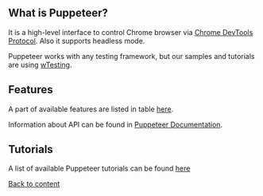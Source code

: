 ## What is Puppeteer?

It is a high-level interface to control Chrome browser via [Chrome DevTools Protocol](https://chromedevtools.github.io/devtools-protocol/). Also it supports headless mode.

Puppeteer works with any testing framework, but our samples and tutorials are using [wTesting](https://github.com/Wandalen/wTesting).


## Features

A part of available features are listed in table [here](Comparison.md).

Information about API can be found in [Puppeteer Documentation](https://pptr.dev/).

## Tutorials

A list of available Puppeteer tutorials can be found [here](../README.md)

[Back to content](../README.md#Tutorials)



